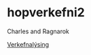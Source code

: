 # hopverkefni2

Charles and Ragnarok

[Verkefnalýsing](https://github.com/vefforritun/vef1-2023-h2)
